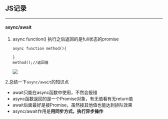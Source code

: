 ## JS记录

----

#### async/await

1. async function() 执行之后返回的是fuli状态的promise 

   ``` 
   async function method(){
   	
   }
   method();//返回值
   ```

   ![](E:/desktop/triennium/%E5%89%8D%E7%AB%AF%E5%A4%8D%E4%B9%A0/js/JS%E8%AE%B0%E5%BD%95.assets/imgimage-20211130234750636.png)

2.总结一下`async/await`的知识点

- await只能在async函数中使用，不然会报错
- async函数返回的是一个Promise对象，有无值看有无return值
- await后面最好是接Promise，虽然接其他值也能达到排队效果
- async/await作用是**用同步方式，执行异步操作**

